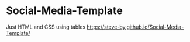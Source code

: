 # Social-Media-Template
Just HTML and CSS using tables
https://steve-by.github.io/Social-Media-Template/

